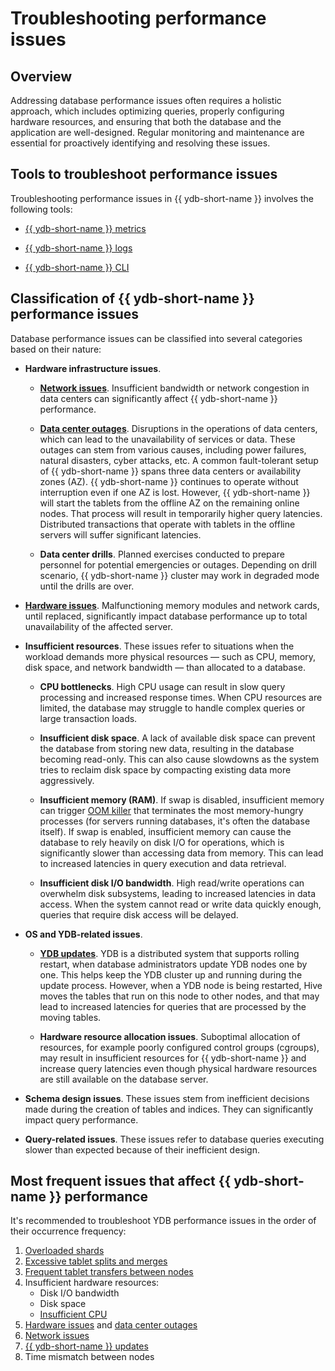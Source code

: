 # Troubleshooting performance issues

## Overview

Addressing database performance issues often requires a holistic approach, which includes optimizing queries, properly configuring hardware resources, and ensuring that both the database and the application are well-designed. Regular monitoring and maintenance are essential for proactively identifying and resolving these issues.

## Tools to troubleshoot performance issues

Troubleshooting performance issues in {{ ydb-short-name }} involves the following tools:

- [{{ ydb-short-name }} metrics](../../../reference/observability/metrics/index.md)

- [{{ ydb-short-name }} logs](../../../devops/manual/logging.md)

- [{{ ydb-short-name }} CLI](../../../reference/ydb-cli/index.md)


## Classification of {{ ydb-short-name }} performance issues

Database performance issues can be classified into several categories based on their nature:

- **Hardware infrastructure issues**.

    - **[Network issues](infrastructure/network.md)**. Insufficient bandwidth or network congestion in data centers can significantly affect {{ ydb-short-name }} performance.

    - **[Data center outages](infrastructure/dc-outage.md)**. Disruptions in the operations of data centers, which can lead to the unavailability of services or data. These outages can stem from various causes, including power failures, natural disasters, cyber attacks, etc. A common fault-tolerant setup of {{ ydb-short-name }} spans three data centers or availability zones (AZ). {{ ydb-short-name }} continues to operate without interruption even if one AZ is lost. However, {{ ydb-short-name }} will start the tablets from the offline AZ on the remaining online nodes. That process will result in temporarily higher query latencies. Distributed transactions that operate with tablets in the offline servers will suffer significant latencies.

    - **Data center drills**. Planned exercises conducted to prepare personnel for potential emergencies or outages. Depending on drill scenario, {{ ydb-short-name }} cluster may work in degraded mode until the drills are over.

- **[Hardware issues](infrastructure/hardware.md)**. Malfunctioning memory modules and network cards, until replaced, significantly impact database performance up to total unavailability of the affected server.

- **Insufficient resources**. These issues refer to situations when the workload demands more physical resources — such as CPU, memory, disk space, and network bandwidth — than allocated to a database.

    - **CPU bottlenecks**. High CPU usage can result in slow query processing and increased response times. When CPU resources are limited, the database may struggle to handle complex queries or large transaction loads.

    - **Insufficient disk space**. A lack of available disk space can prevent the database from storing new data, resulting in the database becoming read-only. This can also cause slowdowns as the system tries to reclaim disk space by compacting existing data more aggressively.

    - **Insufficient memory (RAM)**. If swap is disabled, insufficient memory can trigger [OOM killer](https://en.wikipedia.org/wiki/Out_of_memory) that terminates the most memory-hungry processes (for servers running databases, it's often the database itself). If swap is enabled, insufficient memory can cause the database to rely heavily on disk I/O for operations, which is significantly slower than accessing data from memory. This can lead to increased latencies in query execution and data retrieval.

    - **Insufficient disk I/O bandwidth**. High read/write operations can overwhelm disk subsystems, leading to increased latencies in data access. When the system cannot read or write data quickly enough, queries that require disk access will be delayed.

- **OS and YDB-related issues**.

    - **[YDB updates](system/ydb-updates.md)**. YDB is a distributed system that supports rolling restart, when database administrators update YDB nodes one by one. This helps keep the YDB cluster up and running during the update process. However, when a YDB node is being restarted, Hive moves the tables that run on this node to other nodes, and that may lead to increased latencies for queries that are processed by the moving tables.

    - **Hardware resource allocation issues**. Suboptimal allocation of resources, for example poorly configured control groups (cgroups), may result in insufficient resources for {{ ydb-short-name }} and increase query latencies even though physical hardware resources are still available on the database server.

- **Schema design issues**. These issues stem from inefficient decisions made during the creation of tables and indices. They can significantly impact query performance.

- **Query-related issues**. These issues refer to database queries executing slower than expected because of their inefficient design.

## Most frequent issues that affect {{ ydb-short-name }} performance

It's recommended to troubleshoot YDB performance issues in the order of their occurrence frequency:

1. [Overloaded shards](schemas/overloaded-shards.md)
1. [Excessive tablet splits and merges](schemas/splits-merges.md)
1. [Frequent tablet transfers between nodes](system/tablets-moved.md)
1. Insufficient hardware resources:
    - Disk I/O bandwidth
    - Disk space
    - [Insufficient CPU](hardware/cpu-bottleneck.md)
1. [Hardware issues](infrastructure/hardware.md) and [data center outages](infrastructure/dc-outage.md)
1. [Network issues](infrastructure/network.md)
1. [{{ ydb-short-name }} updates](system/ydb-updates.md)
1. Time mismatch between nodes



